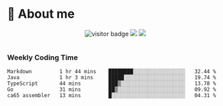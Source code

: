 <!-- ![](https://youpai.roccoshi.top/img/20200804214216.png) -->

# 🧐 About me
 
<p align="center">
<img src="https://visitor-badge.laobi.icu/badge?page_id=Lincest.Lincest&title=hits" alt="visitor badge"/>
<a href="mailto:imroccoshi@gmail.com"><img src="https://img.shields.io/badge/gmail-imroccoshi%40gmail.com-red"></a>
<a href="https://blog.roccoshi.top"><img src="https://img.shields.io/badge/blog-roccoshi-green"></a>
</p>

<div align="center">
  <img src="https://github-readme-stats.vercel.app/api?username=Lincest&show_icons=true&count_private=true&show_owner=true" alt="">
   <!-- <img src="https://github-readme-stats.vercel.app/api/wakatime?username=Moreality&v=2" alt=""/> -->
</div>

### Weekly Coding Time

<!--START_SECTION:waka-->

```text
Markdown         1 hr 44 mins    ████████░░░░░░░░░░░░░░░░░   32.44 %
Java             1 hr 3 mins     █████░░░░░░░░░░░░░░░░░░░░   19.74 %
TypeScript       44 mins         ███▒░░░░░░░░░░░░░░░░░░░░░   13.78 %
Go               31 mins         ██▒░░░░░░░░░░░░░░░░░░░░░░   09.92 %
ca65 assembler   13 mins         █░░░░░░░░░░░░░░░░░░░░░░░░   04.31 %
```

<!--END_SECTION:waka-->


